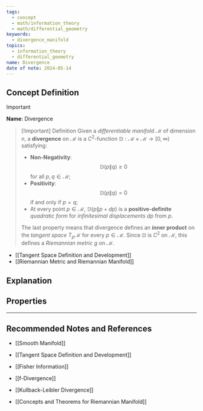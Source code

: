 ```yaml
---
tags:
  - concept
  - math/information_theory
  - math/differential_geometry
keywords:
  - divergence_manifold
topics:
  - information_theory
  - differential_geometry
name: Divergence
date of note: 2024-05-14
---
```


## Concept Definition

>[!important]
>**Name**: Divergence

>[!important] Definition
>Given a *differentiable manifold* $\mathcal{M}$ of dimension $n$, a **divergence** on $\mathcal{M}$ is a $C^{2}$-function $\mathbb{D}: \mathcal{M} \times \mathcal{M} \to [0, \infty)$  satisfying:
> 
>- **Non-Negativity**: $$\mathbb{D}\left( p \left\|\right. q \right)  \geq 0$$ for all $p,q\in \mathcal{M}$;
>- **Positivity**: $$\mathbb{D}\left( p \left\|\right. q \right) = 0$$ if and only if $p=q$;
>- At every point $p\in \mathcal{M}$,  $\mathbb{D}\left( p \left\|\right. p + dp \right)$  is a **positive-definite** *quadratic form* for *infinitesimal displacements* $dp$ from $p$. 
>
>The last property means that divergence defines an **inner product** on the *tangent space* $T_{p}\mathcal{M}$ for every $p\in \mathcal{M}$. Since $\mathbb{D}$ is $C^{2}$ on $\mathcal{M}$, this defines a *Riemannian metric* $g$ on $\mathcal{M}$.

- [[Tangent Space Definition and Development]]
- [[Riemannian Metric and Riemannian Manifold]]

## Explanation



## Properties





-----------
##  Recommended Notes and References

- [[Smooth Manifold]]
- [[Tangent Space Definition and Development]]

- [[Fisher Information]]

- [[f-Divergence]]
- [[Kullback-Leibler Divergence]]

- [[Concepts and Theorems for Riemannian Manifold]]